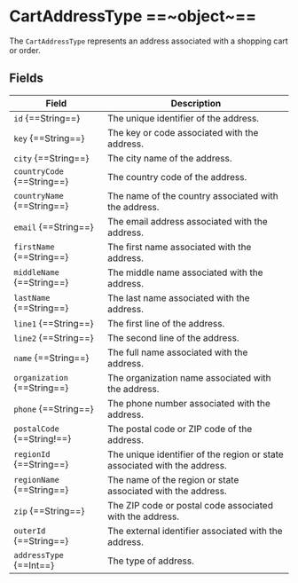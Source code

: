 # CartAddressType ==~object~==

The `CartAddressType` represents an address associated with a shopping cart or order. 

## Fields

| Field                                | Description                                                                 |
|--------------------------------------|-----------------------------------------------------------------------------|
| `id` {==String==}                    | The unique identifier of the address.                                        |
| `key` {==String==}                   | The key or code associated with the address.                                 |
| `city` {==String==}                  | The city name of the address.                                                |
| `countryCode` {==String==}           | The country code of the address.                                             |
| `countryName` {==String==}           | The name of the country associated with the address.                         |
| `email` {==String==}                 | The email address associated with the address.                               |
| `firstName` {==String==}             | The first name associated with the address.                                  |
| `middleName` {==String==}            | The middle name associated with the address.                                 |
| `lastName` {==String==}              | The last name associated with the address.                                   |
| `line1` {==String==}                 | The first line of the address.                                               |
| `line2` {==String==}                 | The second line of the address.                                              |
| `name` {==String==}                  | The full name associated with the address.                                   |
| `organization` {==String==}          | The organization name associated with the address.                           |
| `phone` {==String==}                 | The phone number associated with the address.                                |
| `postalCode` {==String!==}           | The postal code or ZIP code of the address.                                  |
| `regionId` {==String==}              | The unique identifier of the region or state associated with the address.    |
| `regionName` {==String==}            | The name of the region or state associated with the address.                 |
| `zip` {==String==}                   | The ZIP code or postal code associated with the address.                     |
| `outerId` {==String==}               | The external identifier associated with the address.                         |
| `addressType` {==Int==}              | The type of address.                                                         |
